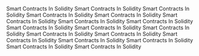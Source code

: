 
Smart Contracts In Solidity
Smart Contracts In Solidity
Smart Contracts In Solidity
Smart Contracts In Solidity
Smart Contracts In Solidity
Smart Contracts In Solidity
Smart Contracts In Solidity
Smart Contracts In Solidity
Smart Contracts In Solidity
Smart Contracts In Solidity
Smart Contracts In Solidity
Smart Contracts In Solidity
Smart Contracts In Solidity
Smart Contracts In Solidity
Smart Contracts In Solidity
Smart Contracts In Solidity
Smart Contracts In Solidity
Smart Contracts In Solidity
